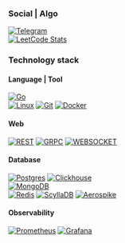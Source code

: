 ### Social | Algo
[![Telegram](https://img.shields.io/static/v1?style=for-the-badge&logo=telegram&label=Telegram&message=v1tbrah&color=blue&labelColor=black)](https://t.me/v1tbrah)<br/>
[![LeetCode Stats](https://img.shields.io/badge/dynamic/json?style=for-the-badge&labelColor=black&color=darkorange&label=Solved&query=solvedOverTotal&url=https%3A%2F%2Fleetcode-badge.vercel.app%2Fapi%2Fusers%2FV1tbrah&logo=leetcode&logoColor=yellow)](https://leetcode.com/V1tbrah/)

### Technology stack

#### Language | Tool
[![Go](https://img.shields.io/badge/Go-00ADD8?style=for-the-badge&logo=go&logoColor=white)](https://go.dev/)<br/>
[![Linux](https://img.shields.io/badge/Linux-FFCC01?style=for-the-badge&logo=linux&logoColor=black)](https://en.wikipedia.org/wiki/Linux)
[![Git](https://img.shields.io/badge/git-F05032.svg?style=for-the-badge&logo=git&logoColor=white)](https://git-scm.com/)
[![Docker](https://img.shields.io/badge/docker-2496ED.svg?style=for-the-badge&logo=docker&logoColor=white)](https://www.docker.com/)

#### Web
[![REST](https://img.shields.io/badge/REST-FFCC01?style=for-the-badge)](https://en.wikipedia.org/wiki/Rest)
[![GRPC](https://img.shields.io/badge/GRPC-FFCC01?style=for-the-badge)](https://grpc.io/)
[![WEBSOCKET](https://img.shields.io/badge/WEBSOCKET-FFCC01?style=for-the-badge)](https://en.wikipedia.org/wiki/WebSocket)

#### Database

[![Postgres](https://img.shields.io/badge/postgres-%23316192.svg?style=for-the-badge&logo=postgresql&logoColor=white)](https://www.postgresql.org/)
[![Clickhouse](https://img.shields.io/badge/clickhouse-FFCC01.svg?style=for-the-badge&logo=clickhouse&logoColor=black)](https://clickhouse.com/)<br/>
[![MongoDB](https://img.shields.io/badge/mongo-47A248.svg?style=for-the-badge&logo=mongodb&logoColor=green)](https://www.mongodb.com/)<br/>
[![Redis](https://img.shields.io/badge/redis-DC382D.svg?style=for-the-badge&logo=redis&logoColor=white)](https://redis.io/)
[![ScyllaDB](https://img.shields.io/badge/scylla-1793D1.svg?style=for-the-badge)](https://www.scylladb.com/)
[![Aerospike](https://img.shields.io/badge/aerospike-C41E25.svg?style=for-the-badge&logo=aerospike&logoColor=white)](https://aerospike.com/)

#### Observability
[![Prometheus](https://img.shields.io/badge/prometheus-E6522C.svg?style=for-the-badge&logo=prometheus&logoColor=white)](https://prometheus.io/)
[![Grafana](https://img.shields.io/badge/grafana-F46800.svg?style=for-the-badge&logo=grafana&logoColor=white)](https://grafana.com/)
